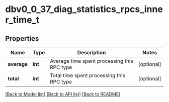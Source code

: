 # dbv0_0_37_diag_statistics_rpcs_inner_time_t

## Properties
Name | Type | Description | Notes
------------ | ------------- | ------------- | -------------
**average** | **int** | Average time spent processing this RPC type | [optional] 
**total** | **int** | Total time spent processing this RPC type | [optional] 

[[Back to Model list]](../README.md#documentation-for-models) [[Back to API list]](../README.md#documentation-for-api-endpoints) [[Back to README]](../README.md)


